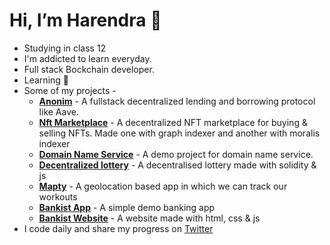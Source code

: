 # Hi, I’m Harendra 👋 

- Studying in class 12
- I'm addicted to learn everyday.
- Full stack Bockchain developer.
- Learning 🌱
- Some of my projects -
  - [**Anonim**](https://github.com/harendra-shakya/anonim) - A fullstack decentralized lending and borrowing protocol like Aave.
  - [**Nft Marketplace**](https://github.com/harendra-shakya/nft-marketplace) - A decentralized NFT marketplace for buying & selling NFTs. Made one with graph indexer and another with moralis indexer
  - [**Domain Name Service**](https://github.com/harendra-shakya/Polygon-Name-Service) - A demo project for domain name service.
  - [**Decentralized lottery**](https://github.com/harendra-shakya/Lottery-Smart-Contracts) - A decentralised lottery made with solidity & js
  - [**Mapty**](https://github.com/harendra-shakya/Mapty) - A geolocation based app in which we can track our workouts
  - [**Bankist App**](https://github.com/harendra-shakya/Bankist-App) - A simple demo banking app
  - [**Bankist Website**](https://sage-gnome-d61840.netlify.app/) - A website made with html, css & js
- I code daily and share my progress on [Twitter](https://twitter.com/harendrashakya_) 

<!---
harendra-shakya/harendra-shakya is a ✨ special ✨ repository because its `README.md` (this file) appears on your GitHub profile.
You can click the Preview link to take a look at your changes.
--->
